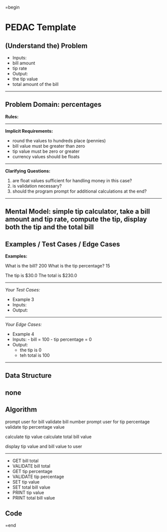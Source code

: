 =begin

PEDAC Template
==============

(Understand the) Problem
------------------------

-  Inputs:
  - bill amount
  - tip rate
-  Output:
  - the tip value
  - total amount of the bill

---

**Problem Domain:**
percentages
---

**Rules:**

---

**Implicit Requirements:**
- round the values to hundreds place (pennies)
- bill value must be greater than zero
- tip value must be zero or greater
- currency values should be floats
---

**Clarifying Questions:**

1. are float values sufficient for handling money in this case?
2. is validation necessary?
3. should the program prompt for additional calculations at the end?

---

**Mental Model:**
simple tip calculator, take a bill amount and tip rate, compute the tip, display
both the tip and the total bill
---

Examples / Test Cases / Edge Cases
----------------------------------

**Examples:**

What is the bill? 200
What is the tip percentage? 15

The tip is $30.0
The total is $230.0

---

_Your Test Cases:_

-  Example 3
  -  Inputs:
  -  Output:

---

_Your Edge Cases:_

-  Example 4
  -  Inputs: 
    - bill = 100
    - tip percentage = 0
  -  Output: 
     - the tip is 0
     - teh total is 100

---

Data Structure
--------------
none
---

Algorithm
---------
prompt user for bill
validate bill number
prompt user for tip percentage
validate tip percentage value

calculate tip value
calculate total bill value

display tip value and bill value to user

---
- GET bill total
- VALIDATE bill total
- GET tip percentage
- VALIDATE tip percentage
- SET tip value
- SET total bill value
- PRINT tip value
- PRINT total bill value

Code
----

=end
